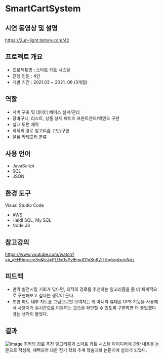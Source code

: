 # SmartCartSystem

## 시연 동영상 및 설명
https://2un-light.tistory.com/40


## 프로젝트 개요
- 프로젝트명 : 스마트 카트 시스템
- 진행 인원 : 4인
- 개발 기간 : 2021.03 ~ 2021. 06 (3개월)


## 역할
- 서버 구축 및 데이터 베이스 설계/관리
- 장바구니, 리스트, 상품 상세 페이지 프론트엔드/백엔드 구현
- 실내 도면 제작
- 최적의 경로 알고리즘 고안/구현
- 물품 카테고리 분류

## 사용 언어
- JavaScript
- SQL
- JSON

## 환경 도구
 Visual Studio Code
- AWS
- Heidi SQL, My SQL
- Node JS

## 참고강의
https://www.youtube.com/watch?v=_yEH9mczm3g&list=PLRx0vPvlEmdD1pSqKZiTihy5rplxecNpz

## 피드백
- 만약 발전시킬 기회가 있다면, 최적의 경로를 추천하는 알고리즘을 좀 더 체계적으로 구현해보고 싶다는 생각이 든다.
- 또한 마트 내부 지도를 그림으로만 보여지는 게 아니라 휴대폰 GPS 기능을 사용해서 사용자가 실시간으로 이동하는 모습을 확인할 수 있도록 구현하면 더 좋았겠다 라는 생각이 들었다.

## 결과
![image](https://user-images.githubusercontent.com/82020828/222163658-32850e44-7b99-4e77-98f2-9b424740ea5c.png)
최적의 경로 추천 알고리즘과 스마트 카트 시스템 아이디어에 관한 내용을 논문으로 작성해, 채택되어
대한 전기 학회 추계 학술대회 논문지에 실리게 되었다.
